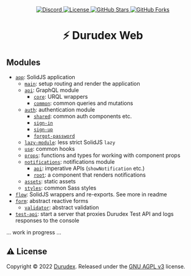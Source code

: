 <div align="center">
  <a href="https://discord.gg/4qcXbeVehZ">
    <img alt="Discord" src="https://img.shields.io/discord/882288646517035028?label=%F0%9F%92%AC%20discord">
  </a>
  <a href="https://github.com/durudex/durudex-web/blob/main/COPYING">
    <img alt="License" src="https://img.shields.io/github/license/durudex/durudex-web?label=%F0%9F%93%95%20license">
  </a>
  <a href="https://github.com/durudex/durudex-web/stargazers">
    <img alt="GitHub Stars" src="https://img.shields.io/github/stars/durudex/durudex-web?label=%E2%AD%90%20stars&logo=sdf">
  </a>
  <a href="https://github.com/durudex/durudex-web/network">
    <img alt="GitHub Forks" src="https://img.shields.io/github/forks/durudex/durudex-web?label=%F0%9F%93%81%20forks">
  </a>
</div>

<h1 align="center">⚡️ Durudex Web</h1>

## Modules

- [`app`](packages/app): SolidJS application
  - [`main`](packages/app/src/main.tsx): setup routing and render the application
  - [`api`](packages/app/api): GraphQL module
    - [`core`](packages/app/src/api/core.ts): URQL wrappers
    - [`common`](packages/app/src/api/common.ts): common queries and mutations
  - [`auth`](packages/app/src/auth): authentication module
    - [`shared`](packages/app/src/auth/shared.tsx): common auth components etc.
    - [`sign-in`](packages/app/src/auth/sign-in.tsx)
    - [`sign-up`](packages/app/src/auth/sign-up.tsx)
    - [`forgot-password`](packages/app/src/auth/forgot-password.tsx)
  - [`lazy-module`](packages/app/src/lazy-module): less strict SolidJS `lazy`
  - [`use`](packages/app/src/use): common hooks
  - [`props`](packages/app/src/props): functions and types for working with component props
  - [`notifications`](packages/app/src/notifications): notifications module
    - [`api`](packages/app/src/notifications/api.tsx): imperative APIs (`showNotification` etc.)
    - [`root`](packages/app/src/notifications/root.tsx): a component that renders notifications
  - [`assets`](packages/app/src/assets): static assets
  - [`styles`](packages/app/src/styles): common Sass styles
- [`flow`](packages/flow): SolidJS wrappers and re-exports. See more in readme 
- [`form`](packages/form): abstract reactive forms
  - [`validator`](packages/form/src/validator.ts): abstract validation
- [`test-api`](packages/test-api): start a server that proxies Durudex Test API and logs responses to the console

... work in progress ...

## ⚠️ License
Copyright © 2022 [Durudex](https://github.com/durudex). Released under the [GNU AGPL v3](https://www.gnu.org/licenses/agpl-3.0.html) license.
